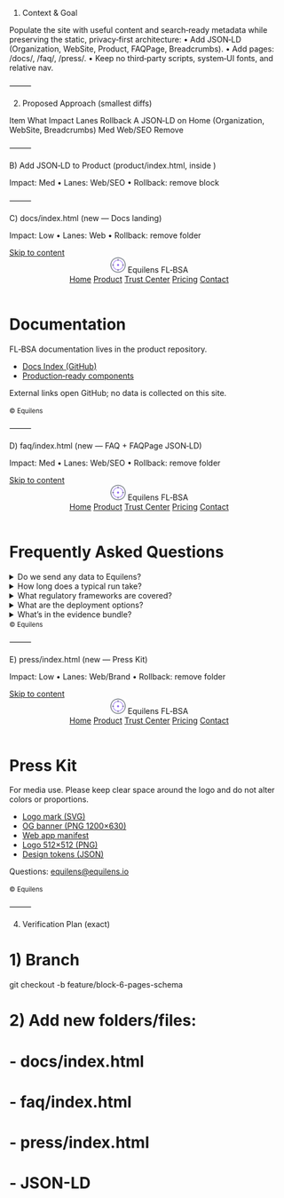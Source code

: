 
1) Context & Goal

Populate the site with useful content and search‑ready metadata while preserving the static, privacy‑first architecture:
	•	Add JSON‑LD (Organization, WebSite, Product, FAQPage, Breadcrumbs).
	•	Add pages: /docs/, /faq/, /press/.
	•	Keep no third‑party scripts, system‑UI fonts, and relative nav.

⸻

2) Proposed Approach (smallest diffs)

Item	What	Impact	Lanes	Rollback
A	JSON‑LD on Home (Organization, WebSite, Breadcrumbs)	Med	Web/SEO	Remove <script type="application/ld+json"> blocks
B	JSON‑LD on Product (SoftwareApplication + Product)	Med	Web/SEO	Remove JSON‑LD block
C	New Docs landing (/docs/) linking to GitHub docs	Low	Web	Remove folder
D	New FAQ (/faq/) with regulator‑grade Q&A + FAQPage JSON‑LD	Med	Web/SEO	Remove folder
E	New Press Kit (/press/) surfacing brand assets & usage	Low	Web/Brand	Remove folder
F	Tiny CSS helpers for FAQ/press (append only)	Low	Web	Delete appended lines

CSP note: Your CSP meta omits script-src, so inline JSON‑LD is allowed. We will not add any executable JS.

⸻

3) Change‑Set Preview (copy/paste)

Branch: feature/block-6-pages-schema
Uses your existing head pattern (canonical, OG, theme-color, favicons). Depth‑aware links preserved.

F) assets/base.css (append at end; no removals)

Impact: Low • Lanes: Web • Rollback: remove these blocks

/* FAQ & Press helpers */
.faq-item { border:1px solid var(--line); border-radius:8px; padding:1rem; background:#fff; margin-bottom:1rem }
.faq-item summary { cursor:pointer; font-weight:700 }
.faq-item[open] { background:var(--surface) }
.asset-list { list-style:disc; margin:0 0 1.25rem 1.25rem }
.note { color: var(--muted); font-size:.95rem }


⸻

A) Add JSON‑LD to Home (index.html, inside <head>; keep your existing tags)

Impact: Med • Lanes: Web/SEO • Rollback: remove this <script> block

<script type="application/ld+json">
{
  "@context":"https://schema.org",
  "@graph":[
    {
      "@type":"Organization",
      "name":"Equilens",
      "url":"https://equilens.io/",
      "logo":"https://equilens.io/assets/brand/icon-512.png",
      "contactPoint":[{
        "@type":"ContactPoint",
        "contactType":"sales",
        "email":"equilens@equilens.io",
        "areaServed":["GB","US","EU"]
      }]
    },
    {
      "@type":"WebSite",
      "url":"https://equilens.io/",
      "name":"Equilens",
      "inLanguage":"en"
    },
    {
      "@type":"BreadcrumbList",
      "itemListElement":[
        {"@type":"ListItem","position":1,"name":"Home","item":"https://equilens.io/"}
      ]
    }
  ]
}
</script>


⸻

B) Add JSON‑LD to Product (product/index.html, inside <head>)

Impact: Med • Lanes: Web/SEO • Rollback: remove block

<script type="application/ld+json">
{
  "@context":"https://schema.org",
  "@graph":[
    {
      "@type":"SoftwareApplication",
      "name":"FL‑BSA — Fair‑Lending Bias‑Simulation Appliance",
      "applicationCategory":"BusinessApplication",
      "operatingSystem":"Linux, Containerized",
      "softwareHelp":"https://github.com/equilens-labs/fl-bsa",
      "publisher":{"@type":"Organization","name":"Equilens"},
      "inLanguage":"en",
      "offers":[
        {"@type":"Offer","name":"Pilot‑Plus","priceCurrency":"GBP","price":"10000","category":"license"},
        {"@type":"Offer","name":"Growth","priceCurrency":"GBP","price":"36000","category":"license"},
        {"@type":"Offer","name":"Enterprise","priceCurrency":"GBP","price":"120000","category":"license"}
      ]
    },
    {
      "@type":"Product",
      "name":"FL‑BSA",
      "brand":{"@type":"Brand","name":"Equilens"},
      "description":"Self‑hosted appliance for bias simulation, audit evidence, and reporting in lending workflows.",
      "url":"https://equilens.io/product/"
    },
    {
      "@type":"BreadcrumbList",
      "itemListElement":[
        {"@type":"ListItem","position":1,"name":"Home","item":"https://equilens.io/"},
        {"@type":"ListItem","position":2,"name":"Product","item":"https://equilens.io/product/"}
      ]
    }
  ]
}
</script>


⸻

C) docs/index.html (new — Docs landing)

Impact: Low • Lanes: Web • Rollback: remove folder

<!doctype html><html lang="en"><head>
<meta charset="utf-8"><meta name="viewport" content="width=device-width,initial-scale=1">
<title>Documentation — Equilens</title>
<meta name="description" content="Entry point to product documentation and technical resources.">
<link rel="icon" href="../favicon.svg" type="image/svg+xml">
<link rel="alternate icon" href="../favicon.ico" sizes="any">
<link rel="canonical" href="https://equilens.io/docs/">
<meta name="theme-color" content="#1E293B">
<link rel="stylesheet" href="../assets/base.css">
</head><body>
<a class="skip-to-content" href="#main">Skip to content</a>
<header class="wrap">
  <div class="brand">
    <img class="brand-logo" src="../assets/brand/logo-mark.svg" width="28" height="28" alt="Equilens">
    <span class="brand-name">Equilens</span> <span class="pill">FL‑BSA</span>
  </div>
  <nav>
    <a href="../">Home</a>
    <a href="../product/">Product</a>
    <a href="../trust-center/">Trust Center</a>
    <a href="../pricing/">Pricing</a>
    <a href="../contact/">Contact</a>
  </nav>
</header>

<main id="main" class="wrap section">
  <h1>Documentation</h1>
  <div class="card">
    <p>FL‑BSA documentation lives in the product repository.</p>
    <ul class="asset-list">
      <li><a href="https://github.com/equilens-labs/fl-bsa/blob/main/docs/_INDEX.md">Docs Index (GitHub)</a></li>
      <li><a href="https://github.com/equilens-labs/fl-bsa/tree/main/docs/gold">Production‑ready components</a></li>
    </ul>
    <p class="note">External links open GitHub; no data is collected on this site.</p>
  </div>
</main>

<footer class="wrap"><small>© <span id="yr"></span> Equilens</small></footer>
<script>document.getElementById('yr').textContent=new Date().getFullYear()</script>
</body></html>


⸻

D) faq/index.html (new — FAQ + FAQPage JSON‑LD)

Impact: Med • Lanes: Web/SEO • Rollback: remove folder

<!doctype html><html lang="en"><head>
<meta charset="utf-8"><meta name="viewport" content="width=device-width,initial-scale=1">
<title>FAQ — Equilens FL‑BSA</title>
<meta name="description" content="Common questions about FL‑BSA deployment, data, evidence, and compliance.">
<link rel="icon" href="../favicon.svg" type="image/svg+xml">
<link rel="alternate icon" href="../favicon.ico" sizes="any">
<link rel="canonical" href="https://equilens.io/faq/">
<meta name="theme-color" content="#1E293B">
<link rel="stylesheet" href="../assets/base.css">
<script type="application/ld+json">
{
  "@context":"https://schema.org",
  "@type":"FAQPage",
  "mainEntity":[
    {"@type":"Question","name":"Do we send any data to Equilens?",
     "acceptedAnswer":{"@type":"Answer","text":"No. FL‑BSA is self‑hosted; all compute happens in your VPC/VM. Zero outbound calls by default."}},
    {"@type":"Question","name":"How long does a typical run take?",
     "acceptedAnswer":{"@type":"Answer","text":"From minutes for 10k rows to ~12 minutes for ~1M rows on validated hardware profiles; daily monitoring runs reuse the generator and complete in ≤5 minutes."}},
    {"@type":"Question","name":"What regulatory frameworks are covered?",
     "acceptedAnswer":{"@type":"Answer","text":"Evidence maps to ECOA/Reg B (US), EU AI Act, and FCA Consumer Duty. Certificates include Data Quality, Model Fidelity, Training Convergence, Synthetic Quality, and Regulatory Alignment."}},
    {"@type":"Question","name":"What are the deployment options?",
     "acceptedAnswer":{"@type":"Answer","text":"AWS Marketplace AMI or containerized via docker‑compose. CPU‑only and GPU‑preferred profiles supported."}},
    {"@type":"Question","name":"What’s in the evidence bundle?",
     "acceptedAnswer":{"@type":"Answer","text":"A 30‑page PDF report, a signed manifest (dataset hash, RNG seed, software version), and certificates. Artifacts are chained for auditability and can be retrieved by Task ID."}}
  ]
}
</script>
</head><body>
<a class="skip-to-content" href="#main">Skip to content</a>
<header class="wrap">
  <div class="brand">
    <img class="brand-logo" src="../assets/brand/logo-mark.svg" width="28" height="28" alt="Equilens">
    <span class="brand-name">Equilens</span> <span class="pill">FL‑BSA</span>
  </div>
  <nav>
    <a href="../">Home</a>
    <a href="../product/">Product</a>
    <a href="../trust-center/">Trust Center</a>
    <a href="../pricing/">Pricing</a>
    <a href="../contact/">Contact</a>
  </nav>
</header>

<main id="main" class="wrap section">
  <h1>Frequently Asked Questions</h1>

  <details class="faq-item"><summary>Do we send any data to Equilens?</summary>
    <p>No. FL‑BSA is self‑hosted; all compute happens in your VPC/VM. Zero outbound calls by default.</p>
  </details>

  <details class="faq-item"><summary>How long does a typical run take?</summary>
    <p>From minutes for 10k rows to ~12 minutes for ~1M rows on validated hardware profiles; daily monitoring runs reuse the generator and complete in ≤5 minutes.</p>
  </details>

  <details class="faq-item"><summary>What regulatory frameworks are covered?</summary>
    <p>Evidence maps to ECOA/Reg B (US), EU AI Act, and FCA Consumer Duty. Certificates include Data Quality, Model Fidelity, Training Convergence, Synthetic Quality, and Regulatory Alignment.</p>
  </details>

  <details class="faq-item"><summary>What are the deployment options?</summary>
    <p>AWS Marketplace AMI or containerized via docker‑compose. CPU‑only and GPU‑preferred profiles supported.</p>
  </details>

  <details class="faq-item"><summary>What’s in the evidence bundle?</summary>
    <p>A 30‑page PDF report, a signed manifest (dataset hash, RNG seed, software version), and certificates. Artifacts are chained for auditability and can be retrieved by Task ID.</p>
  </details>
</main>

<footer class="wrap"><small>© <span id="yr"></span> Equilens</small></footer>
<script>document.getElementById('yr').textContent=new Date().getFullYear()</script>
</body></html>


⸻

E) press/index.html (new — Press Kit)

Impact: Low • Lanes: Web/Brand • Rollback: remove folder

<!doctype html><html lang="en"><head>
<meta charset="utf-8"><meta name="viewport" content="width=device-width,initial-scale=1">
<title>Press Kit — Equilens</title>
<meta name="description" content="Logos, colors, and usage notes for Equilens.">
<link rel="icon" href="../favicon.svg" type="image/svg+xml">
<link rel="alternate icon" href="../favicon.ico" sizes="any">
<link rel="canonical" href="https://equilens.io/press/">
<meta name="theme-color" content="#1E293B">
<link rel="stylesheet" href="../assets/base.css">
</head><body>
<a class="skip-to-content" href="#main">Skip to content</a>
<header class="wrap">
  <div class="brand">
    <img class="brand-logo" src="../assets/brand/logo-mark.svg" width="28" height="28" alt="Equilens">
    <span class="brand-name">Equilens</span> <span class="pill">FL‑BSA</span>
  </div>
  <nav>
    <a href="../">Home</a>
    <a href="../product/">Product</a>
    <a href="../trust-center/">Trust Center</a>
    <a href="../pricing/">Pricing</a>
    <a href="../contact/">Contact</a>
  </nav>
</header>

<main id="main" class="wrap section">
  <h1>Press Kit</h1>
  <div class="card">
    <p>For media use. Please keep clear space around the logo and do not alter colors or proportions.</p>
    <ul class="asset-list">
      <li><a href="../assets/brand/logo-mark.svg" download>Logo mark (SVG)</a></li>
      <li><a href="../assets/brand/og-default.png" download>OG banner (PNG 1200×630)</a></li>
      <li><a href="../site.webmanifest">Web app manifest</a></li>
      <li><a href="../docs/brand/equilens_logo_mark_pack_v1_1/equilens_logo_mark_v1_1_white_512.png" download>Logo 512×512 (PNG)</a></li>
      <li><a href="../docs/brand/tokens.json">Design tokens (JSON)</a></li>
    </ul>
    <p class="note">Questions: <a href="mailto:equilens@equilens.io">equilens@equilens.io</a></p>
  </div>
</main>

<footer class="wrap"><small>© <span id="yr"></span> Equilens</small></footer>
<script>document.getElementById('yr').textContent=new Date().getFullYear()</script>
</body></html>


⸻

4) Verification Plan (exact)

# 1) Branch
git checkout -b feature/block-6-pages-schema

# 2) Add new folders/files:
#    - docs/index.html
#    - faq/index.html
#    - press/index.html
#    - JSON-LD <script> blocks into: index.html and product/index.html
#    - Append CSS to assets/base.css

# 3) Local preview
python3 -m http.server 8080
# Visit: /, /product/, /docs/, /faq/, /press/

# 4) Quick checks
grep -R "application/ld+json" -n index.html product/index.html faq/index.html
grep -R "<a href=\"\.\./" -n docs faq press  # depth-aware paths on subpages

# 5) Evidence snapshot (existing)
scripts/evidence/snapshot.sh "BLOCK-6-PAGES-SCHEMA"

# 6) Commit
git add .
git commit -m "BLOCK-6: docs/faq/press pages + JSON-LD (Org/WebSite/Product/FAQ); small CSS helpers"
git push origin feature/block-6-pages-schema


⸻

5) Risks & Rollback

Risk	Impact	Mitigation	Rollback
JSON‑LD mis‑typed	Low	Validate in Rich Results test when public	Remove <script> blocks
External GitHub links fail CI link‑check	Low	Lychee usually OK; if flaky, add to ops/lychee.toml allowlist	Remove link or adjust allowlist
Press downloads outdated later	Low	Tied to SSOT locations; refresh when brand updates	Remove link or update target


⸻

6) Follow‑ups (after merge or when going public)
	•	Add Breadcrumb JSON‑LD to other pages (Pricing, Trust Center, Contact)—same pattern as Product.
	•	Structured data (Organization logo): once live, submit in Search Console.
	•	Sitemaps already generated in Block 3 when you flip to public.
	•	Case Study and Whitepaper placeholders (optional): /case-studies/ and /resources/.

⸻

7) Assumptions & Unknowns
	•	Product docs remain hosted in equilens-labs/fl-bsa (GitHub).
	•	Keeping site in private mode until you explicitly flip to public via the workflow.

